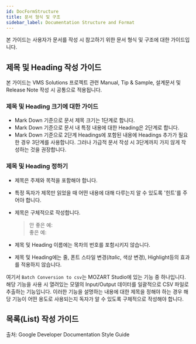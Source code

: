 ```yaml
---
id: DocFormStructure
title: 문서 형식 및 구조
sidebar_label: Documentation Structure and Format
---
```


본 가이드는 사용자가 문서를 작성 시 참고하기 위한 문서 형식 및 구조에 대한 가이드입니다. 

## 제목 및 Heading 작성 가이드 ## 

본 가이드는 VMS Solutions 프로젝트 관련 Manual, Tip & Sample, 설계문서 및 Release Note 작성 시 공통으로 적용됩니다. 

### 제목 및 Heading 크기에 대한 가이드 ###
- Mark Down 기준으로 문서 제목 크기는 1단계로 합니다. 
- Mark Down 기준으로 문서 내 특정 내용에 대한 Heading은 2단계로 합니다. 
- Mark Down 기준으로 2단계 Headings에 포함된 내용에 Headings 추가가 필요한 경우 3단계를 사용합니다. 그러나 가급적 문서 작성 시 3단계까지 가지 않게 작성하는 것을 권장합니다. 

### 제목 및 Heading 정하기 ### 
- 제목은 주제와 목적을 포함해야 합니다.
- 특정 독자가 제목만 읽었을 때 어떤 내용에 대해 다루는지 알 수 있도록 '힌트'를 주어야 합니다. 
- 제목은 구체적으로 작성합니다. 

    > 안 좋은 예:   
    > 좋은 예: 

- 제목 및 Heading 이름에는 목차의 번호를 포함시키지 않습니다. 
- 제목 및 Heading에는 줄, 폰트 스타일 변경(_Italic_, 색상 변경), Highlight등의 효과를 적용하지 않습니다. 

여기서 `Batch Conversion to csv`는 MOZART Studio에 있는 기능 중 하나입니다. 해당 기능을 사용 시 열려있는 모델의 Input/Output 데이터를 일괄적으로 CSV 파일로 추출하는 기능입니다. 이러한 기능을 설명하는 내용에 대한 제목을 정해야 하는 경우 해당 기능이 어떤 용도로 사용되는지 독자가 알 수 있도록 구체적으로 작성해야 합니다. 

## 목록(List) 작성 가이드 ## 


출처: Google Developer Documentation Style Guide
